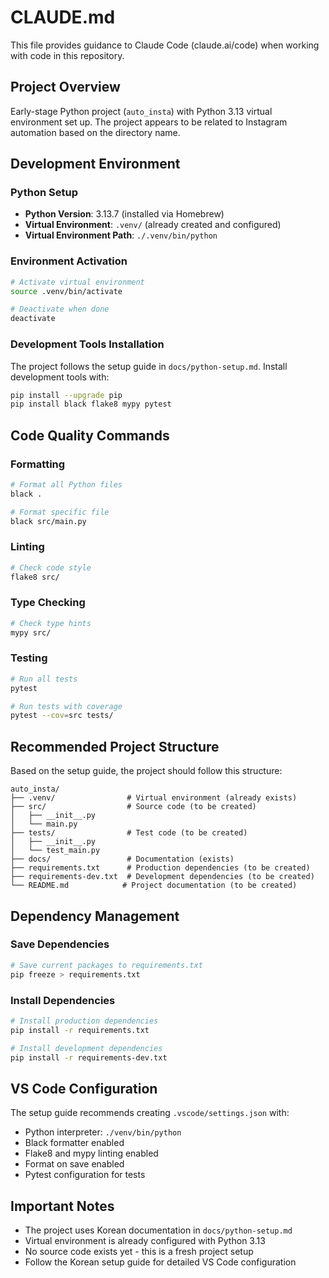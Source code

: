 # CLAUDE.md

This file provides guidance to Claude Code (claude.ai/code) when working with code in this repository.

## Project Overview

Early-stage Python project (`auto_insta`) with Python 3.13 virtual environment set up. The project appears to be related to Instagram automation based on the directory name.

## Development Environment

### Python Setup
- **Python Version**: 3.13.7 (installed via Homebrew)
- **Virtual Environment**: `.venv/` (already created and configured)
- **Virtual Environment Path**: `./.venv/bin/python`

### Environment Activation
```bash
# Activate virtual environment
source .venv/bin/activate

# Deactivate when done
deactivate
```

### Development Tools Installation
The project follows the setup guide in `docs/python-setup.md`. Install development tools with:
```bash
pip install --upgrade pip
pip install black flake8 mypy pytest
```

## Code Quality Commands

### Formatting
```bash
# Format all Python files
black .

# Format specific file
black src/main.py
```

### Linting
```bash
# Check code style
flake8 src/
```

### Type Checking
```bash
# Check type hints
mypy src/
```

### Testing
```bash
# Run all tests
pytest

# Run tests with coverage
pytest --cov=src tests/
```

## Recommended Project Structure

Based on the setup guide, the project should follow this structure:
```
auto_insta/
├── .venv/                # Virtual environment (already exists)
├── src/                  # Source code (to be created)
│   ├── __init__.py
│   └── main.py
├── tests/                # Test code (to be created)
│   ├── __init__.py
│   └── test_main.py
├── docs/                 # Documentation (exists)
├── requirements.txt      # Production dependencies (to be created)
├── requirements-dev.txt  # Development dependencies (to be created)
└── README.md            # Project documentation (to be created)
```

## Dependency Management

### Save Dependencies
```bash
# Save current packages to requirements.txt
pip freeze > requirements.txt
```

### Install Dependencies
```bash
# Install production dependencies
pip install -r requirements.txt

# Install development dependencies
pip install -r requirements-dev.txt
```

## VS Code Configuration

The setup guide recommends creating `.vscode/settings.json` with:
- Python interpreter: `./venv/bin/python`
- Black formatter enabled
- Flake8 and mypy linting enabled
- Format on save enabled
- Pytest configuration for tests

## Important Notes

- The project uses Korean documentation in `docs/python-setup.md`
- Virtual environment is already configured with Python 3.13
- No source code exists yet - this is a fresh project setup
- Follow the Korean setup guide for detailed VS Code configuration